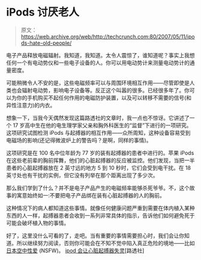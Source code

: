 # iPods 讨厌老人

> 原文：<https://web.archive.org/web/http://techcrunch.com:80/2007/05/11/ipods-hate-old-people/>

电子产品释放电磁辐射。我知道，我知道。太令人震惊了，谁知道呢？事实上我想任何一个有电动势仪和一些电子设备的人。你可以用电动势计来测量电动势计的通量密度。

可能稍微令人不安的是，这些电磁频率可以与周围环境相互作用——尽管即使是人类也会辐射电动势，影响电子设备等。反正这个叫嚣的很多。已经很多年了。你可以为你的手机购买不起任何作用的电磁防护装置，以及可以转移不需要的信号(和异性注意力)的内衣。

想象一下，当我今天偶然发现这篇路透社的文章时，我一点也不惊讶。它讲述了一个 17 岁高中生在他的电生理学家父亲和胸外科医生的“监督”下进行的一项研究。这项研究试图检测 iPods 与起搏器的相互作用——众所周知，这种设备容易受到电磁场的影响(还记得微波炉上的警告吗？是啊，同样的事情)。

这项研究是在 100 名中位年龄为 77 岁的装有起搏器的患者中进行的。苹果 iPods 在这些老前辈的胸前挥舞，他们的心脏起搏器的反应被监控。他们发现，当把一半患者的心脏起搏器放在 2 英寸远的地方 5 到 10 秒时，它们会受到电干扰。在 18 英寸处也有干扰的实例，但它没有列举在那个距离出现了多少次。

那么我们学到了什么？并不是电子产品产生的电磁频率能够杀死爷爷。不，这个故事的寓意始终如一:不要把电子产品绑在装有心脏起搏器的人的胸前。

这种情况下的病人都知道这些事情。就像任何健康问题严重到需要在体内植入某种东西的人一样，起搏器患者会收到一系列非常具体的指示，告诉他们如何避免死于可能会破坏植入物的事情。

好了，这里没什么可看的了，走吧。当有重要的事情需要担心时，我们会让你知道。所以继续努力阅读，否则你可能会在不知不觉中陷入真正危险的境地——比如[日本空中性爱](https://web.archive.org/web/20210118230638/http://www.youtube.com/watch?v=WRUOq8osh9c) (NSFW)。
 [ipod 会让心脏起搏器失灵](https://web.archive.org/web/20210118230638/http://www.reuters.com/article/technologyNews/idUSN1048845320070510?feedType=RSS)[路透社]
